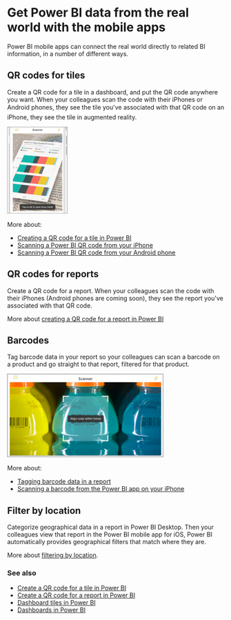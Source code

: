 <properties
   pageTitle="Get Power BI data from the real world with the mobile apps"
   description="Power BI mobile apps can connect the real world directly to related BI information, no search needed."
   services="powerbi"
   documentationCenter=""
   authors="maggiesMSFT"
   manager="erikre"
   backup=""
   editor=""
   tags=""
   qualityFocus="no"
   qualityDate=""/>

<tags
   ms.service="powerbi"
   ms.devlang="NA"
   ms.topic="article"
   ms.tgt_pltfrm="NA"
   ms.workload="powerbi"
   ms.date="12/08/2016"
   ms.author="maggies"/>

# Get Power BI data from the real world with the mobile apps

Power BI mobile apps can connect the real world directly to related BI information, in a number of different ways. 

## QR codes for tiles
Create a QR code for a tile in a dashboard, and put the QR code anywhere you want. When your colleagues scan the code with their iPhones or Android phones, they see the tile you've associated with that QR code &#151; on an iPhone, they see the tile in augmented reality.

![](media/powerbi-mobile-data-in-real-world-context/power-bi-ios-qr-ar-scanner-small.png)

More about:

-   [Creating a QR code for a tile in Power BI](powerbi-service-qr-code-for-tile.md)
-   [Scanning a Power BI QR code from your iPhone](powerbi-mobile-qr-code-for-tile.md)
-   [Scanning a Power BI QR code from your Android phone](powerbi-mobile-qr-code-for-android.md)

## QR codes for reports
Create a QR code for a report.  When your colleagues scan the code with their iPhones (Android phones are coming soon), they see the report you've associated with that QR code. 

More about [creating a QR code for a report in Power BI](powerbi-service-qr-code-for-report.md)

## Barcodes
Tag barcode data in your report so your colleagues can scan a barcode on a product and go straight to that report, filtered for that product.

![](media/powerbi-mobile-data-in-real-world-context/power-bi-barcode-scanner.png)

More about:

- [Tagging barcode data in a report](powerbi-desktop-mobile-barcodes.md)
- [Scanning a barcode from the Power BI app on your iPhone](powerbi-mobile-scan-barcode-for-report.md)


## Filter by location
Categorize geographical data in a report in Power BI Desktop. Then your colleagues view that report in the Power BI mobile app for iOS, Power BI automatically provides geographical filters that match where they are.

More about [filtering by location](powerbi-mobile-geofiltering.md).

### See also

-  [Create a QR code for a tile in Power BI](powerbi-service-qr-code-for-tile.md)
-  [Create a QR code for a report in Power BI](powerbi-service-qr-code-for-report.md)
-  [Dashboard tiles in Power BI](powerbi-service-dashboard-tiles.md)
-  [Dashboards in Power BI](powerbi-service-dashboards.md)
